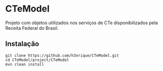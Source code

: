 CTeModel
========

Projeto com objetos utilizados nos serviços de CTe disponibilizados pela Receita Federal do Brasil.

Instalação
--------

	git clone https://github.com/h3nrique/CTeModel.git
	cd CTeModel/project/CTeModel
	mvn clean install
